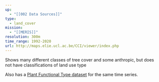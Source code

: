 ```yaml
---
up:
  - "[[002 Data Sources]]"
type:
  - land_cover
mission:
  - "[[MERIS]]"
resolution: 300m
time_range: 1992-2020
url: http://maps.elie.ucl.ac.be/CCI/viewer/index.php
---
```

Shows many different classes of tree cover and some anthropic, but does not have classifications of land use type

Also has a [Plant Functional Type dataset](https://maps.elie.ucl.ac.be/CCI/viewer/download.php) for the same time series.